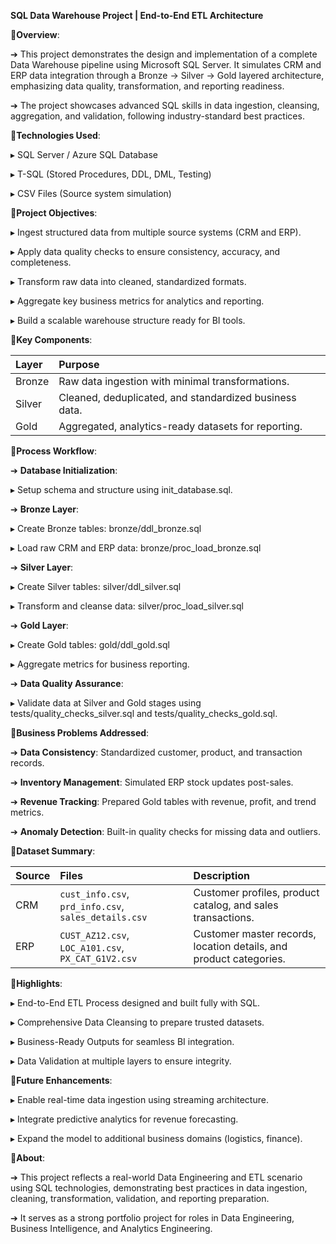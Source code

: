 **SQL Data Warehouse Project | End-to-End ETL Architecture**


🔹**Overview**:

➔ This project demonstrates the design and implementation of a complete Data Warehouse pipeline using Microsoft SQL Server.
It simulates CRM and ERP data integration through a Bronze → Silver → Gold layered architecture, emphasizing data quality, transformation, and reporting readiness.

➔ The project showcases advanced SQL skills in data ingestion, cleansing, aggregation, and validation, following industry-standard best practices.



🔹**Technologies Used**:

▸ SQL Server / Azure SQL Database

▸ T-SQL (Stored Procedures, DDL, DML, Testing)

▸ CSV Files (Source system simulation)



🔹**Project Objectives**:

▸ Ingest structured data from multiple source systems (CRM and ERP).

▸ Apply data quality checks to ensure consistency, accuracy, and completeness.

▸ Transform raw data into cleaned, standardized formats.

▸ Aggregate key business metrics for analytics and reporting.

▸ Build a scalable warehouse structure ready for BI tools.



🔹**Key Components**:

| Layer  | Purpose                                                |
| :----- | :----------------------------------------------------- |
| Bronze | Raw data ingestion with minimal transformations.       |
| Silver | Cleaned, deduplicated, and standardized business data. |
| Gold   | Aggregated, analytics-ready datasets for reporting.    |



🔹**Process Workflow**:

➔ **Database Initialization**:

▸ Setup schema and structure using init_database.sql.

➔ **Bronze Layer**:

▸ Create Bronze tables: bronze/ddl_bronze.sql

▸ Load raw CRM and ERP data: bronze/proc_load_bronze.sql

➔ **Silver Layer**:

▸ Create Silver tables: silver/ddl_silver.sql

▸ Transform and cleanse data: silver/proc_load_silver.sql

➔ **Gold Layer**:

▸ Create Gold tables: gold/ddl_gold.sql

▸ Aggregate metrics for business reporting.

➔ **Data Quality Assurance**:

▸ Validate data at Silver and Gold stages using tests/quality_checks_silver.sql and tests/quality_checks_gold.sql.



🔹**Business Problems Addressed**:

➔ **Data Consistency**: Standardized customer, product, and transaction records.

➔ **Inventory Management**: Simulated ERP stock updates post-sales.

➔ **Revenue Tracking**: Prepared Gold tables with revenue, profit, and trend metrics.

➔ **Anomaly Detection**: Built-in quality checks for missing data and outliers.



🔹**Dataset Summary**:

| Source | Files                                                | Description                                                        |
| :----- | :--------------------------------------------------- | :----------------------------------------------------------------- |
| CRM    | `cust_info.csv`, `prd_info.csv`, `sales_details.csv` | Customer profiles, product catalog, and sales transactions.        |
| ERP    | `CUST_AZ12.csv`, `LOC_A101.csv`, `PX_CAT_G1V2.csv`   | Customer master records, location details, and product categories. |




🔹**Highlights**:

▸ End-to-End ETL Process designed and built fully with SQL.

▸ Comprehensive Data Cleansing to prepare trusted datasets.

▸ Business-Ready Outputs for seamless BI integration.

▸ Data Validation at multiple layers to ensure integrity.



🔹**Future Enhancements**:

▸ Enable real-time data ingestion using streaming architecture.

▸ Integrate predictive analytics for revenue forecasting.

▸ Expand the model to additional business domains (logistics, finance).



🔹**About**:

➔ This project reflects a real-world Data Engineering and ETL scenario using SQL technologies, demonstrating best practices in data ingestion, cleaning, transformation, validation, and reporting preparation.

➔ It serves as a strong portfolio project for roles in Data Engineering, Business Intelligence, and Analytics Engineering.
